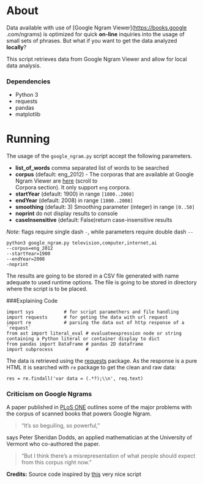 # About

Data available with use of [Google Ngram Viewer](https://books.google
.com/ngrams)  is optimized for quick **on-line** inquiries into the usage of 
 small sets of phrases. But what if you want to get the data analyzed  
 **locally**? 

This script retrieves data from Google Ngram Viewer and allow for local data 
analysis.
 
### Dependencies

* Python 3
* requests
* pandas
* matplotlib

# Running

The usage of the `google_ngram.py` script accept the following parameters.
* **list_of_words** comma separated list of words to be searched
* **corpus** (default: eng_2012) - The corporas that are available at Google 
 Ngram Viewer are [here](https://books.google.com/ngrams/info) (scroll to  
 Corpora section). It only support `eng` corpora.
* **startYear** (default: 1900) in range `[1800..2008]`
* **endYear** (default: 2008) in range `[1800..2008]`
* **smoothing** (default: 3) Smoothing parameter (integer) in range `[0..50]`
* **noprint** do not display results to console
* **caseInsensitive** (default: False)return case-insensitive results

*Note:* flags require single dash `-`, while parameters require double dash `--`

```
python3 google_ngram.py television,computer,internet,ai
--corpus=eng_2012 
--startYear=1900  
--endYear=2008
-noprint
```
The results are going to be stored in a CSV file generated with name adequate
 to used runtime options. The file is going to be stored in directory where 
 the script is to be placed.
 
###Explaining Code

```
import sys           # for script paramethers and file handling
import requests      # for geting the data with url request
import re            # parsing the data out of http response of a `request`
from ast import literal_eval # evaluateexpression node or string containing a Python literal or container display to dict
from pandas import DataFrame # pandas 2D dataframe 
import subprocess            #

```
The data is retrieved using the 
[requests](http://docs.python-requests.org/en/master/) package. As the 
response is a pure HTML it is searched with `re` package to get the clean and
raw data:
 
`res = re.findall('var data = (.*?);\\n', req.text)`

### Criticism on Google Ngrams

A paper published in [PLoS ONE](http://journals.plos.org/plosone/article?id=10.1371/journal.pone.0137041) outlines some of the major problems with 
the  corpus of scanned books that powers Google Ngram. 
>“It’s so beguiling, so powerful,”

says Peter Sheridan Dodds, an applied mathematician at the University of 
Vermont who co-authored the paper. 
>“But I think there’s a misrepresentation of what people should expect from 
this corpus right now.” 

**Credits:** Source code inspired by 
[this](https://github.com/econpy/google-ngrams/) very nice script 